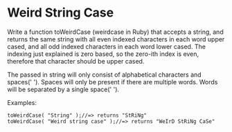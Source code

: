 # Weird String Case

Write a function toWeirdCase (weirdcase in Ruby) that accepts a string, and returns the same string with all even indexed characters in each word upper cased, and all odd indexed characters in each word lower cased. The indexing just explained is zero based, so the zero-ith index is even, therefore that character should be upper cased.

The passed in string will only consist of alphabetical characters and spaces(' '). Spaces will only be present if there are multiple words. Words will be separated by a single space(' ').

Examples:

	toWeirdCase( "String" );//=> returns "StRiNg"
	toWeirdCase( "Weird string case" );//=> returns "WeIrD StRiNg CaSe"